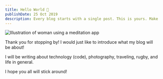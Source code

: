 ```yaml
---
title: Hello World 👋
publishDate: 25 Oct 2019
description: Every blog starts with a single post. This is yours. Make it great.
---
```


![Illustration of woman using a meditation app](/assets/blog/casual-life-3d-meditation-crystal.webp)



Thank you for stopping by! I would just like to introduce what my blog will be about! 

I will be writing about technology (code), photography, traveling, rugby, and life in general.

I hope you all will stick around! 
